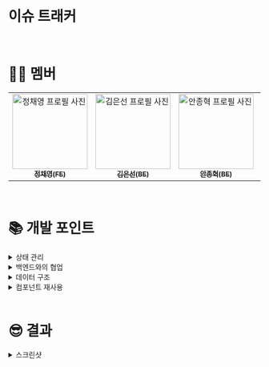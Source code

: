 # **이슈 트래커**

<br>

# 🙋‍♂️ **멤버**

<table>
  <tr>
    <td align="center">
      <a href="https://github.com/planetBing">
        <img src="https://avatars.githubusercontent.com/u/150240792?v=4" width="150px;" alt="정채영 프로필 사진"/><br />
        <sub><b>정채영(FE)</b><br></sub>
      </a>
    </td>
    <td align="center">
      <a href="https://github.com/seondays">
        <img src="https://avatars.githubusercontent.com/u/110711591?v=4" width="150px;" alt="김은선 프로필 사진"/><br />
        <sub><b>김은선(BE)</b><br></sub>
      </a>
    </td>
    <td align="center">
      <a href="https://github.com/jonghyeok-97">
        <img src="https://avatars.githubusercontent.com/u/136168660?v=4" width="150px;" alt="안종혁 프로필 사진"/><br />
        <sub><b>안종혁(BE)</b><br></sub>
      </a>
    </td>
    <td align="center">
      <a href="https://github.com/dnjsxo0616">
        <img src="https://avatars.githubusercontent.com/u/57781744?v=4" width="150px;" alt="한원태 프로필 사진"/><br />
        <sub><b>한원태(BE)</b><br></sub>
      </a>
    </td>
  </tr>
</table>

<br>

# 📚 **개발 포인트**

<details>
<summary>상태 관리</summary>
<div markdown="1">

- 상태 설계에 대한 기본 생각
  - UI에 필요한 데이터가 생길 때 마다 useState를 이용해 상태로 관리해야하는지 고민했습니다.
  - 그러나, 상태가 많아지고, 상태 간의 관계가 존재하는 경우 서로의 의존성이 올라가고 복잡도가 증가했습니다.
  - A 상태를 이용해 B 상태를 계산할 수 있는 경우, B를 상태가 아닌 A로부터 계산하는 일반 변수로 관리했습니다.
    - 불필요한 상태를 줄여 렌더링 시점도 명확하게 컨트롤하며, 상태가 모순이 생길 일도 없어졌습니다.
- usePopup
  - 해당 애플리케이션에서 처리해야할 팝업의 종류가 많았기 때문에 프로젝트 내에서 쓰일 팝업을 관리하는 커스텀 훅을 만들었습니다.
  - 커스텀 훅에서는 useReducer를 사용하여 다양한 종류의 팝업을 쉽게 관리할 수 있게 했습니다.
- useApi
  - api를 fetch하는 커스텀 훅을 만들었습니다.
  - 기존에 사용하던 useState와 useEffect 등으로 처리하는 공통 로직을 모아 커스텀훅으로 만들어 코드의 부피를 줄이고 가독성을 증가시켰습니다.
- 필터 기능의 상태 관리
  - 백엔드에게 이슈 필터링을 요청을 보내기 위해 query-string 라이브러리를 사용하였는데, 해당 라이브러리에 맞게 파싱하기 쉬운 객체 형식으로 useState로 관리했습니다.

</div>
</details>

<details>
<summary>백엔드와의 협업</summary>
<div markdown="1">

- 백엔드 API의 응답값 구조가 변경된 사실이 공유되지 않아 에러가 발생하는 문제가 있었습니다.
  - 디버깅 후 백엔드가 제공한 데이터구조가 바뀐 것을 알아내고, api를 사용할 때 응답값부터 확인하는 습관을 들이게 되었습니다.
  - 동시에 문제의 재발 방지를 위해, API 명세를 하나의 문서 플랫폼([스프레드 시트](https://docs.google.com/spreadsheets/d/1aD81D01pda5FDAFqLY0e564VaMmMVORsvuXRfSD0TLQ/edit?gid=0#gid=0))에서 관리하고, 변경 사항이 있을 땐 해당 문서에서 명세를 반드시 변경하는 것을 부탁드렸습니다.
  - API에 대한 커뮤니케이션 창구를 단일화하여, API를 위한 커뮤니케이션 비용을 줄이고 문제 가능성을 낮췄습니다.
- 백엔드의 api가 완성되기까지 시간이 지연되는 경우가 있었습니다.
  - 작업이 미뤄지는 것은 언제나 있을 수 있는 일이라고 생각합니다.
  - 그러나, 전체 프로젝트의 일정은 최대한 지켜져야하므로, 기능을 명확히 파악하고 작업 전 API 명세에 대해 명확한 합의를 진행하고자 했습니다.
  - 이 과정을 거쳐, API가 완성되기 전 미리 합의한 구조에 맞는 mock 데이터를 구성해 프론트 코드 설계 및 코딩 작업을 진행했습니다.
  - 이에 따라 프론트엔드와 백엔드 개발 작업이 보다 원활하게 병렬적으로 진행될 수 있었고, 개발 속도와 효율성도 향상되었습니다.
- 서로의 개발 진행 상황을 자주 확인해야 함을 느꼈습니다.
  - 각자의 작업에 몰입하여 상대방에게 작업 결과를 공유하는 것을 잊는 경우가 있습니다.
  - 일례로, API 완성 후 전달 과정에서 전달이 누락되는 경우가 있었습니다.
  - 문제를 해결하기 위해, 정해진 시간에 모든 팀원이 참석하는 데일리를 진행하였고 이 시간을 활용해 작업 진행상황 등을 공유하였습니다.

</div>
</details>

<details>
<summary>데이터 구조</summary>
<div markdown="1">

- 기획서를 확인한 후, 화면을 구성하기 위해 필요한 데이터를 파악했습니다.
- 프론트엔드 개발자 입장에서 데이터를 사용하기에 효율적인 구조는 어떤 것인지 고민했고, 생각한 구조를 백엔드에게 제안했습니다.
- 그러나, 프론트엔드에게 필요한 구조가 백엔드에서는 다루기 까다로운 형태일 수 있다고 생각하여서 해당 데이터 구조가 서버 입장에서도 효율적인지, 개발 난이도와 공수는 어느정도인지 고려하고, 커뮤니케이션을 통해 늘 확인했습니다.

</div>
</details>

<details>
<summary>컴포넌트 재사용</summary>
<div markdown="1">

- 사이드바, 페이지의 헤더 부분 등 웹 페이지 내에서 재활용될 수 있는 컴포넌트를 분리하였습니다.
- props를 활용해 형식은 비슷하지만 목적 등이 다른 경우(label을 수정하거나 생성할 수 있는 폼)에는 isCreation을 불리언 값으로 전달해 코드의 반복을 줄이고 좀 더 유연한 컴포넌트를 만들었습니다.

</div>
</details>

<br/>

# 😎 **결과**

<details>
   <summary>스크린샷</summary>
   <div markdown="1">

### <strong>이슈 필터링, 선택한 이슈 열고 닫는 기능</strong>

<br>

### <strong>새로운 이슈 작성 기능</strong>

<br>

### <strong>이슈 상세 페이지(이슈 수정과 코멘트 추가)</strong>

<br>

### <strong>label 생성, 편집, 삭제 기능</strong>

<br>

### <strong>milestone 생성, 편집, 삭제, 열고/닫기 기능</strong>

<br>

